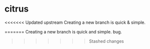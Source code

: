 # citrus
<<<<<<< Updated upstream
Creating a new branch is quick & simple.

=======
Creating a new branch is quick and simple.
bug.
>>>>>>> Stashed changes
